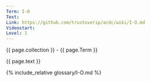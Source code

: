 ```yaml
---
Term: I-O
Text: 
Link: https://github.com/trustoverip/acdc/wiki/I-O.md
Videostart: 
Level: 1
---
```


{{ page.collection }} - {{ page.Term }}

   {{ page.text }}

{% include_relative glossary/I-O.md %}
